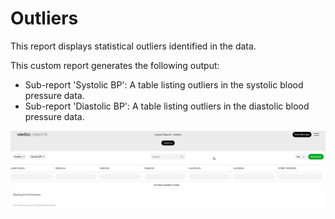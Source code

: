# Outliers
This report displays statistical outliers identified in the data.

This custom report generates the following output:
- Sub-report 'Systolic BP': A table listing outliers in the systolic blood pressure data.
- Sub-report 'Diastolic BP': A table listing outliers in the diastolic blood pressure data.


![outliers_output_table](/docs/assets/outliers2.png?raw=true)
